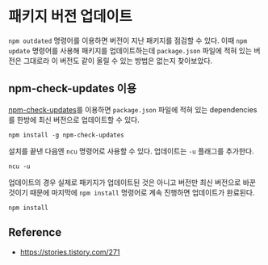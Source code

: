 # 패키지 버전 업데이트

`npm outdated` 명령어를 이용하면 버전이 지난 패키지를 점검할 수 있다.
이때 `npm update` 명령어를 사용해 패키지를 업데이트하는데 `package.json` 파일에 적혀 있는 버전은 그대로라 이 버전도 같이 올릴 수 있는 방법은 없는지 찾아보았다.

## npm-check-updates 이용

[npm-check-updates](https://www.npmjs.com/package/npm-check-updates)를 이용하면 `package.json` 파일에 적혀 있는 dependencies를 한방에 최신 버전으로 업데이트할 수 있다.

```shell
npm install -g npm-check-updates
```

설치를 끝낸 다음엔 `ncu` 명령어로 사용할 수 있다. 업데이트는 `-u` 플래그를 추가한다.

```shell
ncu -u
```

업데이트의 경우 실제로 패키지가 업데이트된 것은 아니고 버전만 최신 버전으로 바꾼 것이기 때문에 마지막에 `npm install` 명령어로 계속 진행하면 업데이트가 완료된다.

```shell
npm install
```

## Reference

* https://stories.tistory.com/271
